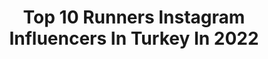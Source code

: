 ---
title: Top 10 Runners Instagram Influencers In Turkey In 2022
description: >-
  Find top runners Instagram influencers in Turkey in 2022. Most popular hashtags: #runner #run #triathlon #sport.
platform: Instagram
hits: 43
text_top: Analyze the best Instagram influencers on inBeat.
text_bottom: Our platform has 43 Instagram influencers like this in Turkey for you to contact.
profiles:
  - username: "saule_sergazinova"
    fullname: >-
      Saule, Travel & Lifestyle
    bio: >-
      😊 PR, influence marketing @prpowerkz 😍 In love with @takeoff_kz ✊🏼 100% self-made person, motivator, runner 🌏 Traveler, visited 44 countries
    location: "Turkey"
    followers: 81353
    engagement: 196
    commentsToLikes: 0.218319
    id: ck6tk8hl447f60j713zpfppr2
    verified: false
    hashtags: "#goturkey, #sauletravels, #saule, #bigroup"
  - username: "viktoriya_400h"
    fullname: >-
      Viktoriya Tkachuk
    bio: >-
      Runner 400mH from Ukraine 💛💙🏃 PB - 54.93🏃 Nike Athlete✌ Olimpian Rio 2016 #nike #Athlete
    location: "Turkey"
    followers: 8920
    engagement: 814
    commentsToLikes: 0.026726
    id: ck8tdlyef3v4v0j787bjcnb0f
    verified: false
    hashtags: "#trackandfield, #nike, #athletics, #sport"
  - username: "yukselak_"
    fullname: >-
      Yüksel Ak Rimer
    bio: >-
      Mom of two💙💙wife❤️ Miss Turkey 2000👑 Miss World 2000 2nd runner-up👑
    location: "Turkey"
    followers: 148649
    engagement: 317
    commentsToLikes: 0.013592
    id: ck5zp3dnqrwsu0i14ivpxwms0
    verified: false
    hashtags: "#happy, #happyanniversarymylove, #tb, #dolomites"
  - username: "ek.zavyalova"
    fullname: >-
      Екатерина Гулиева
    bio: >-
      🇷🇺Runner of Russian track and field team ⠀⠀⭐️🥈Olympic medalist of London2012 ⠀⠀⠀⭐️Nike Athlete 🏃‍♀️ 🖤 Photographer 📷
    location: "Turkey"
    followers: 5950
    engagement: 631
    commentsToLikes: 0.006210
    id: ck0txg6faiztc0i19awsr4zpe
    verified: true
    hashtags: "#pegasus37, #nikerunning, #sport, #trackandfield"
  - username: "runneryogi"
    fullname: >-
      Halil Kaynak
    bio: >-
      Modern Yogi Yoga Teacher RYT 200 HRS🧘‍♂️ Advanced Vinyasa Teacher RYT 50 HRS 🤸‍♂️ Ultra Marathon Runner 🏃‍♂️ Amateur Swimmer🏊‍♂️ 🕉Be good and healthy.
    location: "Turkey"
    followers: 2338
    engagement: 1462
    commentsToLikes: 0.046633
    id: ck9we51m9impm0j78k5eb779l
    verified: false
    hashtags: "#yogaposes, #yogaantalya, #myyogicjourney, #naturelove"
  - username: "eminebasariir"
    fullname: >-
      Emine Başarır
    bio: >-
      🔻Under Armour Global Ambassador 🔻Herbalife Turkey Fitness Consultant 🔻Runner of @ankarunning 🔻TV Show @ssporttr İstersen Başarırsın👊🏻 🔻Mom of ✌🏻👩🏼‍🦱🧒🏼
    location: "Turkey"
    followers: 126052
    engagement: 124
    commentsToLikes: 0.015013
    id: ck9h9tkxl9wya0j78154l2s5o
    verified: false
    hashtags: "#projectrock, #ankarunning, #pilatesinstructor, #homeexercises"
  - username: "nergisin_renkleri"
    fullname: >-
      Nergis Karaman
    bio: >-
      İlmeklerle dolu dünyası ışıl ışıldır ⭐️ İstanbul Anadolu yakası elden teslimdir💐 #orgusupla #suplatakımı #runner #runnermodelleri
    location: "Turkey"
    followers: 9728
    engagement: 368
    commentsToLikes: 0.103803
    id: ckapabolnvgf50i78ly73ixit
    verified: false
    hashtags: "#supla, #suplamodelleri, #yenigelin, #suplatakimi"
  - username: "asladurma"
    fullname: >-
      Fatih Topçu
    bio: >-
      Ironman 140.6(Pb 10:45) 10xIronman 70.3(Pb 4:46) 5 Marathon(Pb 3:18) 2016 Triatlon YG Şamp. 2019 Duatlon YG Şamp. 2020 CrossDuatlon YG Şamp.
    location: "Turkey"
    followers: 25264
    engagement: 507
    commentsToLikes: 0.108166
    id: ck5q0wc8s83560i11puc6emor
    verified: false
    hashtags: "#runner, #instarun, #cappadocia, #kosu"
  - username: "nevallina"
    fullname: >-
      Neval Gördük | Spor-Beslenme
    bio: >-
      ▪️@underarmour 🇹🇷 Athlete ▪️Master Personal Trainer ▪️Triathlon National Team Nutrition&Strength Coach 2014-2015 ▪️ @nevallinakitchen
    location: "Turkey"
    followers: 57672
    engagement: 253
    commentsToLikes: 0.029302
    id: ck138bef5ffaz0i190scw8llf
    verified: false
    hashtags: "#underarmourathlete, #triatlon, #runnercoach, #underarmourshoes"
  - username: "sdlasln"
    fullname: >-
      Sıdal 🦁
    bio: >-
      Turkish National Team Pentathlete 🇹🇷 Hacettepe University 🦌 For business & communication; @talent360pro For healthy fit recipes; @fittyummy
    location: "Turkey"
    followers: 10923
    engagement: 1062
    commentsToLikes: 0.012510
    id: ck8t35skq1zk20j78td5n794m
    verified: false
    hashtags: "#nature, #track, #run, #athlete"
---